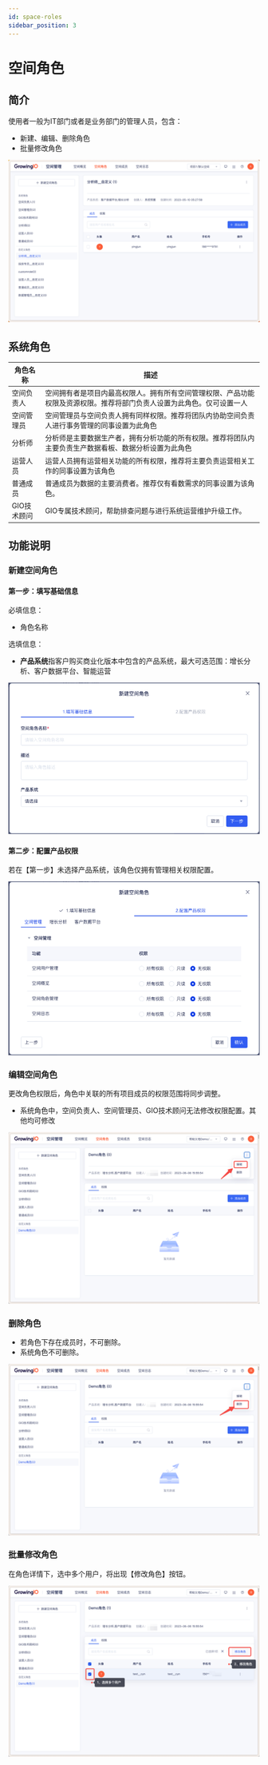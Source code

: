 ```yaml
---
id: space-roles
sidebar_position: 3
---
```


# 空间角色

## 简介

使用者一般为IT部门或者是业务部门的管理人员，包含：

* 新建、编辑、删除角色
* 批量修改角色

![图 7](/img/kongjianjuese_space-roles.png)  


## 系统角色

| 角色名称 | 描述 |
| ---| --- |
| 空间负责人|空间拥有者是项目内最高权限人。拥有所有空间管理权限、产品功能权限及资源权限。推荐将部门负责人设置为此角色。仅可设置一人
|空间管理员|空间管理员与空间负责人拥有同样权限。推荐将团队内协助空间负责人进行事务管理的同事设置为此角色
|分析师|分析师是主要数据生产者，拥有分析功能的所有权限。推荐将团队内主要负责生产数据看板、数据分析设置为此角色
|运营人员|运营人员拥有运营相关功能的所有权限，推荐将主要负责运营相关工作的同事设置为该角色
|普通成员|普通成员为数据的主要消费者。推荐仅有看数需求的同事设置为该角色。
|GIO技术顾问| GIO专属技术顾问，帮助排查问题与进行系统运营维护升级工作。

## 功能说明

### 新建空间角色

#### 第一步：填写基础信息

必填信息：

* 角色名称

选填信息：

* **产品系统**指客户购买商业化版本中包含的产品系统，最大可选范围：增长分析、客户数据平台、智能运营

![图 1](/img/xinjianjuese_space-roles.png)  
  

#### 第二步：配置产品权限

若在【第一步】未选择产品系统，该角色仅拥有管理相关权限配置。

![图 2](/img/peizhiquanxain_space-roles.png)  

### 编辑空间角色

更改角色权限后，角色中关联的所有项目成员的权限范围将同步调整。

* 系统角色中，空间负责人、空间管理员、GIO技术顾问无法修改权限配置。其他均可修改

![图 3](/img/bianjijuese_space-roles.png)  

### 删除角色

* 若角色下存在成员时，不可删除。
* 系统角色不可删除。

![图 5](/img/shanchujuese_space-roles.png)  

### 批量修改角色

在角色详情下，选中多个用户，将出现【修改角色】按钮。

![图 6](/img/piliangxiugaijuese_space-roles.png)  